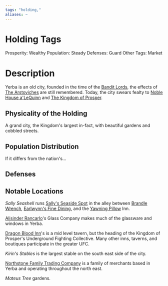 ```yaml
---
tags: "holding,"
aliases: ~
---
```


# Holding Tags

Prosperity: Wealthy
Population: Steady
Defenses: Guard
Other Tags: Market

# Description

Yerba is an old city, founded in the time of the [Bandit Lords](..\..\..\About%20People\Nations\The%20Kingdom%20of%20Prosper\Local%20Lore\Bandit%20Lords.md), the effects of [The Arstoviches](..\..\..\About%20People\Nations\The%20Kingdom%20of%20Prosper\Factions\The%20Arstoviches.md) are still remembered. Today, the city swears fealty to [Noble House a'LeQuinn](..\..\..\About%20People\Nations\The%20Kingdom%20of%20Prosper\Factions\Noble%20House%20a'LeQuinn.md) and [The Kingdom of Prosper](..\..\..\About%20People\Nations\The%20Kingdom%20of%20Prosper\The%20Kingdom%20of%20Prosper.md).

## Physicality of the Holding

A grand city, the Kingdom's largest in-fact, with beautiful gardens and cobbled streets.

## Population Distribution

If it differs from the nation's...

## Defenses

## Notable Locations

*Sally Seashell* runs [Sally's Seaside Spot](..\Smaller%20than%20a%20village\Sally's%20Seaside%20Spot.md) in the alley between [Brandle Wrench](..\Smaller%20than%20a%20village\Brandle%20Wrench.md), [Earlwynn's Fine Dining](..\Smaller%20than%20a%20village\Earlwynn's%20Fine%20Dining.md), and the [Yawning Pillow](..\Smaller%20than%20a%20village\Yawning%20Pillow.md) Inn.

[Alisinder Rancarlo](..\..\..\..\..\..\Game%20Notes\NPCs\ala%20Alaturmen\Mild%20Power\Folk%20of%20Business\Alisinder%20Rancarlo.md)'s Glass Company makes much of the glassware and windows in Yerba.

[Dragon Blood Inn](..\Smaller%20than%20a%20village\Dragon%20Blood%20Inn.md)'s is a mid level tavern, but the heading of the Kingdom of Prosper's Underground Fighting Collective. Many other inns, taverns, and boutiques participate in the greater UFC.

*Kirin's Stables* is the largest stable on the south east side of the city.

[Northstone Family Trading Company](..\..\..\About%20People\Nations\The%20Kingdom%20of%20Prosper\Factions\Northstone%20Family%20Trading%20Company.md) is a family of merchants based in Yerba and operating throughout the north east.

*Mateus Tree* gardens.
